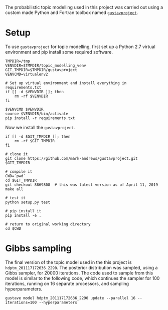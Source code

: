 
The probabilistic topic modelling used in this project was carried out using a custom made Python and Fortran toolbox 
named [`gustavproject`](https://github.com/mark-andrews/gustavproject).


# Setup 

To use `gustavproject` for topic modelling, first set up a Python 2.7 virtual
environment and pip install some required software.

```{.bash}
TMPDIR=/tmp
VENVDIR=$TMPDIR/topic_modelling_venv
GIT_TMPDIR=$TMPDIR/gustavproject
VENVCMD=virtualenv2

# Set up virtual environment and install everything in requirements.txt
if [[ -d $VENVDIR ]]; then
	rm -rf $VENVDIR
fi

$VENVCMD $VENVDIR
source $VENVDIR/bin/activate
pip install -r requirements.txt
```

Now we install the `gustavproject`.

```{.bash}
if [[ -d $GIT_TMPDIR ]]; then
	rm -rf $GIT_TMPDIR
fi

# clone it
git clone https://github.com/mark-andrews/gustavproject.git $GIT_TMPDIR

# compile it
CWD=`pwd`
cd $GIT_TMPDIR
git checkout 8869808  # this was latest version as of April 11, 2019
make all

# test it
python setup.py test

# pip install it 
pip install -e .

# return to original working directory
cd $CWD
```

# Gibbs sampling

The final version of the topic model used in the this project is
`hdptm_201117172636_2290`. The posterior distribution was sampled, using a
Gibbs sampler, for 20000 iterations. The code used to sample from this model is
similar to the following code, which continues the sampler for 100 iterations,
running on 16 separate processors, and sampling hyperparameters.

```{.bash}
gustave model hdptm_201117172636_2290 update --parallel 16 --iterations=100 --hyperparameters
```
